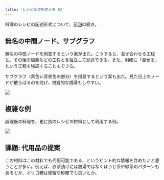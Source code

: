 ```yaml
---
title: 'レシピ記述形式メモ #2'
---
```

料理のレシピの記述形式について、[前回](https://r7kamura.com/articles/2022-05-13-mermaid-recipe-memo)の続き。

無名の中間ノード、サブグラフ
--------------

無名の中間ノードを用意するという案が出た。こうすると、混ぜ合わせる工程と、その後の加熱などの工程とを独立して記述できる。また、明確に「混ぜる」という工程を強調することもできる。

サブグラフ（黄色い背景色の部分）を用意するという案も出た。見た目上のノードが散らばるのを防げ、視覚的な誘導もしやすい。

![](https://lh4.googleusercontent.com/2TACSedHxFrhoPvCS9aR_7rfyvt-eT9dWmaZz2NCvNtcsd9_tvr2lqW09rcW4Sik_dT40SLcD06UOQZBLmhEYhRlhE55TUTRtlrhzWiRXDyCr7OMaBQ0xQIuS1C8deiD_jeUowkVlOHqO39Weg)

複雑な例
----

調理後の料理を、更に別のレシピの材料として利用する例。

![](https://lh5.googleusercontent.com/a1eCdHCiDBWCJbWKA050qNzIYt9Umr4Ms85zD7iuc7Xw1iO0MKbahqb-MrACT59EIkSJxe6WzpMHQT0ZtwmCN98w-qIIZ5HgktR08_Mn5U_fD9y-slS2ZpFemo3mV7M-QU95LwhGV0IsOSm6sA)

課題: 代用品の提案
----------

この材料はこの材料でも代用可能である、というヒント的な情報を含めたいと思うことが多い。例えば、お茶漬けには熱湯ではなくほうじ茶や緑茶のパターンもあるとか、オリゴ糖は蜂蜜や砂糖でも良いとか。
